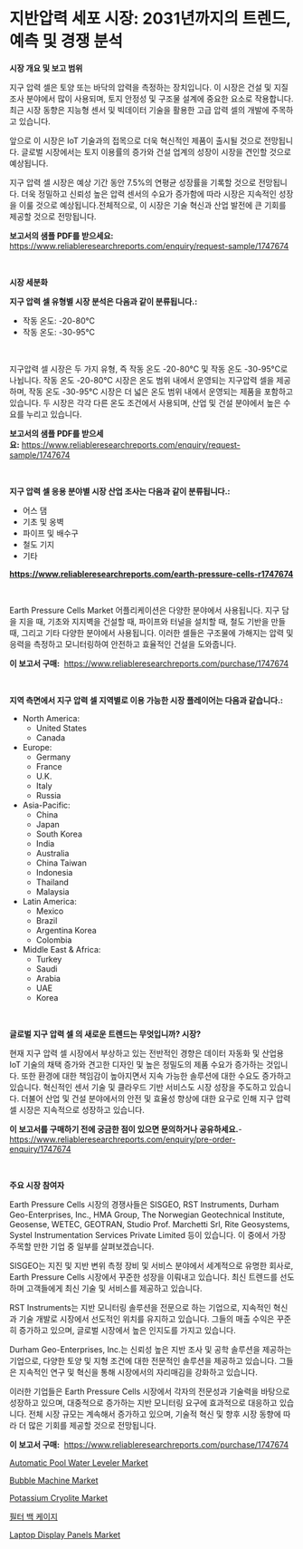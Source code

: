 <p><h1>지반압력 세포 시장: 2031년까지의 트렌드, 예측 및 경쟁 분석</h1></p><p><strong>시장 개요 및 보고 범위</strong></p>
<p><p>지구 압력 셀은 토양 또는 바닥의 압력을 측정하는 장치입니다. 이 시장은 건설 및 지질 조사 분야에서 많이 사용되며, 토지 안정성 및 구조물 설계에 중요한 요소로 작용합니다. 최근 시장 동향은 지능형 센서 및 빅데이터 기술을 활용한 고급 압력 셀의 개발에 주목하고 있습니다.</p><p>앞으로 이 시장은 IoT 기술과의 접목으로 더욱 혁신적인 제품이 출시될 것으로 전망됩니다. 글로벌 시장에서는 토지 이용률의 증가와 건설 업계의 성장이 시장을 견인할 것으로 예상됩니다.</p><p>지구 압력 셀 시장은 예상 기간 동안 7.5%의 연평균 성장률을 기록할 것으로 전망됩니다. 더욱 정밀하고 신뢰성 높은 압력 센서의 수요가 증가함에 따라 시장은 지속적인 성장을 이룰 것으로 예상됩니다.전체적으로, 이 시장은 기술 혁신과 산업 발전에 큰 기회를 제공할 것으로 전망됩니다.</p></p>
<p><strong>보고서의 샘플 PDF를 받으세요:</strong> <a href="https://www.reliableresearchreports.com/enquiry/request-sample/1747674">https://www.reliableresearchreports.com/enquiry/request-sample/1747674</a></p>
<p>&nbsp;</p>
<p><strong>시장 세분화</strong></p>
<p><strong>지구 압력 셀 유형별 시장 분석은 다음과 같이 분류됩니다.:</strong></p>
<p><ul><li>작동 온도: -20-80°C</li><li>작동 온도: -30-95°C</li></ul></p>
<p>&nbsp;</p>
<p><p>지구압력 셀 시장은 두 가지 유형, 즉 작동 온도 -20-80°C 및 작동 온도 -30-95°C로 나뉩니다. 작동 온도 -20-80°C 시장은 온도 범위 내에서 운영되는 지구압력 셀을 제공하며, 작동 온도 -30-95°C 시장은 더 넓은 온도 범위 내에서 운영되는 제품을 포함하고 있습니다. 두 시장은 각각 다른 온도 조건에서 사용되며, 산업 및 건설 분야에서 높은 수요를 누리고 있습니다.</p></p>
<p><strong>보고서의 샘플 PDF를 받으세요:</strong>&nbsp;<a href="https://www.reliableresearchreports.com/enquiry/request-sample/1747674">https://www.reliableresearchreports.com/enquiry/request-sample/1747674</a></p>
<p>&nbsp;</p>
<p><strong> 지구 압력 셀 응용 분야별 시장 산업 조사는 다음과 같이 분류됩니다.:</strong></p>
<p><ul><li>어스 댐</li><li>기초 및 옹벽</li><li>파이프 및 배수구</li><li>철도 기지</li><li>기타</li></ul></p>
<p><strong><a href="https://www.reliableresearchreports.com/earth-pressure-cells-r1747674">https://www.reliableresearchreports.com/earth-pressure-cells-r1747674</a></strong></p>
<p>&nbsp;</p>
<p><p>Earth Pressure Cells Market 어플리케이션은 다양한 분야에서 사용됩니다. 지구 담을 지을 때, 기초와 지지벽을 건설할 때, 파이프와 터널을 설치할 때, 철도 기반을 만들 때, 그리고 기타 다양한 분야에서 사용됩니다. 이러한 셀들은 구조물에 가해지는 압력 및 응력을 측정하고 모니터링하여 안전하고 효율적인 건설을 도와줍니다.</p></p>
<p><strong>이 보고서 구매:</strong>&nbsp; <a href="https://www.reliableresearchreports.com/purchase/1747674">https://www.reliableresearchreports.com/purchase/1747674</a></p>
<p>&nbsp;</p>
<p><strong>지역 측면에서 지구 압력 셀 지역별로 이용 가능한 시장 플레이어는 다음과 같습니다.:</strong></p>
<p><ul>
    <li>
        North America:
        <ul>
            <li>United States</li>
            <li>Canada</li>
        </ul>
    </li>
    <li>
        Europe:
        <ul>
            <li>Germany</li>
            <li>France</li>
            <li>U.K.</li>
            <li>Italy</li>
            <li>Russia</li>
        </ul>
    </li>
    <li>
        Asia-Pacific:
        <ul>
            <li>China</li>
            <li>Japan</li>
            <li>South Korea</li>
            <li>India</li>
            <li>Australia</li>
            <li>China Taiwan</li>
            <li>Indonesia</li>
            <li>Thailand</li>
            <li>Malaysia</li>
        </ul>
    </li>
    <li>
        Latin America:
        <ul>
            <li>Mexico</li>
            <li>Brazil</li>
            <li>Argentina Korea</li>
            <li>Colombia</li>
        </ul>
    </li>
    <li>
        Middle East & Africa:
        <ul>
            <li>Turkey</li>
            <li>Saudi</li>
            <li>Arabia</li>
            <li>UAE</li>
            <li>Korea</li>
        </ul>
    </li>
    </ul></p>
<p>&nbsp;</p>
<p><strong>글로벌 지구 압력 셀 의 새로운 트렌드는 무엇입니까? 시장?</strong></p>
<p><p>현재 지구 압력 셀 시장에서 부상하고 있는 전반적인 경향은 데이터 자동화 및 산업용 IoT 기술의 채택 증가와 견고한 디자인 및 높은 정밀도의 제품 수요가 증가하는 것입니다. 또한 환경에 대한 책임감이 높아지면서 지속 가능한 솔루션에 대한 수요도 증가하고 있습니다. 혁신적인 센서 기술 및 클라우드 기반 서비스도 시장 성장을 주도하고 있습니다. 더불어 산업 및 건설 분야에서의 안전 및 효율성 향상에 대한 요구로 인해 지구 압력 셀 시장은 지속적으로 성장하고 있습니다.</p></p>
<p><strong>이 보고서를 구매하기 전에 궁금한 점이 있으면 문의하거나 공유하세요.</strong>- <a href="https://www.reliableresearchreports.com/enquiry/pre-order-enquiry/1747674">https://www.reliableresearchreports.com/enquiry/pre-order-enquiry/1747674</a></p>
<p>&nbsp;</p>
<p><strong>주요 시장 참여자</strong></p>
<p><p>Earth Pressure Cells 시장의 경쟁사들은 SISGEO, RST Instruments, Durham Geo-Enterprises, Inc., HMA Group, The Norwegian Geotechnical Institute, Geosense, WETEC, GEOTRAN, Studio Prof. Marchetti Srl, Rite Geosystems, Systel Instrumentation Services Private Limited 등이 있습니다. 이 중에서 가장 주목할 만한 기업 중 일부를 살펴보겠습니다.</p><p>SISGEO는 지진 및 지반 변위 측정 장비 및 서비스 분야에서 세계적으로 유명한 회사로, Earth Pressure Cells 시장에서 꾸준한 성장을 이뤄내고 있습니다. 최신 트렌드를 선도하며 고객들에게 최신 기술 및 서비스를 제공하고 있습니다.</p><p>RST Instruments는 지반 모니터링 솔루션을 전문으로 하는 기업으로, 지속적인 혁신과 기술 개발로 시장에서 선도적인 위치를 유지하고 있습니다. 그들의 매출 수익은 꾸준히 증가하고 있으며, 글로벌 시장에서 높은 인지도를 가지고 있습니다.</p><p>Durham Geo-Enterprises, Inc.는 신뢰성 높은 지반 조사 및 공학 솔루션을 제공하는 기업으로, 다양한 토양 및 지형 조건에 대한 전문적인 솔루션을 제공하고 있습니다. 그들은 지속적인 연구 및 혁신을 통해 시장에서의 자리매김을 강화하고 있습니다.</p><p>이러한 기업들은 Earth Pressure Cells 시장에서 각자의 전문성과 기술력을 바탕으로 성장하고 있으며, 대중적으로 증가하는 지반 모니터링 요구에 효과적으로 대응하고 있습니다. 전체 시장 규모는 계속해서 증가하고 있으며, 기술적 혁신 및 향후 시장 동향에 따라 더 많은 기회를 제공할 것으로 전망됩니다.</p></p>
<p><strong>이 보고서 구매:</strong>&nbsp;&nbsp;<a href="https://www.reliableresearchreports.com/purchase/1747674">https://www.reliableresearchreports.com/purchase/1747674</a></p>
<p><p><a href="https://github.com/gdfhhhj/Market-Research-Report-List-4/blob/main/automatic-pool-water-leveler-market.md">Automatic Pool Water Leveler Market</a></p><p><a href="https://view.publitas.com/reportprime-1/bubble-machine-market-analysis-its-cagr-market-segmentation-and-global-industry-overview/">Bubble Machine Market</a></p><p><a href="https://issuu.com/reportprime-2/docs/potassium-cryolite-market-size-2030.pptx">Potassium Cryolite Market</a></p><p><a href="https://github.com/JackieFauhey9089475/Market-Research-Report-List-1/blob/main/109147925659.md">필터 백 케이지</a></p><p><a href="https://frill-swim-3cd.notion.site/Laptop-Display-Panels-Market-Size-Reveals-the-Best-Marketing-Channels-In-Global-Industry-8661b82dc13747ce8fbe58111ec9af4f">Laptop Display Panels Market</a></p></p>